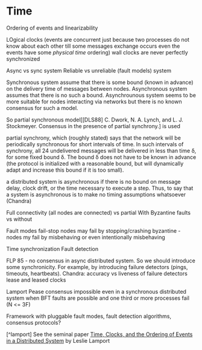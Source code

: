 # Time

Ordering of events and linearizability

LOgical clocks (events are concurrent just because two processes do not know about each other till some messages exchange occurs even the events have some *physical time* ordering)
wall clocks are never perfectly synchronized

Async vs sync system
Reliable vs unreliable (fault models) system

Synchronous system assume that there is some bound (known in advance) on the delivery time of messages between nodes.
Asynchronous system assumes that there is no such a bound. Asynchrounous system seems to be more suitable for nodes interacting via networks but there is no known consensus for such a model.

So partial synchronous model[[DLS88] C. Dwork, N. A. Lynch, and L. J. Stockmeyer. Consensus in the presence of
partial synchrony.] is used 

partial synchrony, which (roughly stated) says that the network will
be periodically synchronous for short intervals of time. In such intervals of synchrony, all
24
undelivered messages will be delivered in less than time δ, for some fixed bound δ. The
bound δ does not have to be known in advance (the protocol is initialized with a reasonable
bound, but will dynamically adapt and increase this bound if it is too small). 

a distributed system is asynchronous if there is no bound on message delay, clock drift, or the time
necessary to execute a step. Thus, to say that a system is asynchronous is to
make no timing assumptions whatsoever (Chandra)

Full connectivity (all nodes are connected) vs partial
With Byzantine faults vs without



Fault modes
fail-stop nodes may fail by stopping/crashing
byzantine - nodes my fail by misbehaving or even intentionally misbehaving

Time synchronization
Fault detection

FLP 85 - no consensus in async distributed system. So we should introduce some synchronicity. For example, by introducing failure detectors (pings, timeouts, heartbeats).
Chandra: accuracy vs liveness of failure detectors
lease and leased clocks

Lamport Pease consensus impossible even in a synchronous distributed system when BFT faults are possible and one third or more processes fail (N <= 3F)

Framework with pluggable fault modes, fault detection algorithms, consensus protocols?


[^lamport] See the seminal paper [Time, Clocks, and the Ordering of Events in a Distributed System](https://amturing.acm.org/p558-lamport.pdf) by Leslie Lamport 